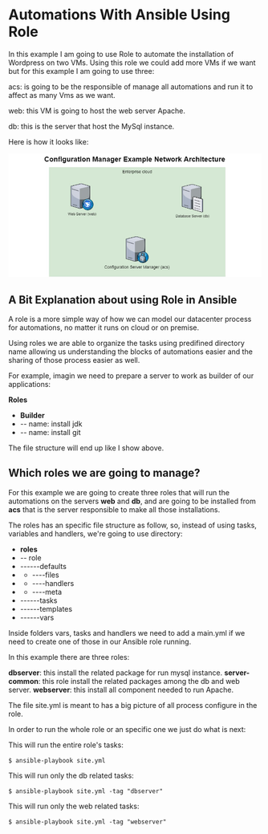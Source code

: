 # Automations With Ansible Using Role

In this example I am going to use Role to automate the installation of Wordpress on two VMs. Using this role we could add more VMs if we want but for this example I am going to use three:

acs: is going to be the responsible of manage all automations and run it to affect as many Vms as we want.

web: this VM is going to host the web server Apache.

db: this is the server that host the MySql instance.

Here is how it looks like:

![This is the architecture of VM we are going to use](https://raw.githubusercontent.com/edgarleonardo/Ansible_Example/master/Network_Architecture.jpg)



## A Bit Explanation about using Role in Ansible

A role is a more simple way of how we can model our datacenter process for automations, no matter it runs on cloud or on premise.

Using roles we are able to organize the tasks using predifined directory name allowing us understanding the blocks of automations easier and the sharing of those process easier as well.

For example, imagin we need to prepare a server to work as builder of our applications:

**Roles**
- **Builder**
- -- name: install jdk
- -- name: install git

The file structure will end up like I show above.

## Which roles we are going to manage?

For this example we are going to create three roles that will run the automations on the servers **web** and **db**, and are going to be installed from **acs** that is the server responsible to make all those installations.

The roles has an specific file structure as follow, so, instead of using tasks, variables and handlers, we're going to use directory:

- **roles**
- -- role
- ------defaults
- - ----files
- - ----handlers
- - ----meta
- ------tasks
- ------templates
- ------vars

Inside folders vars, tasks and handlers we need to add a main.yml if we need to create one of those in our Ansible role running.

In this example there are three roles:

**dbserver**: this install the related package for run mysql instance.
**server-common**: this role install the related packages among the db and web server.
**webserver**: this install all component needed to run Apache.

The file site.yml is meant to has a big picture of all process configure in the role.

In order to run the whole role or an specific one we just do what is next:

This will run the entire role's tasks:

    $ ansible-playbook site.yml

This will run only the db related tasks:

    $ ansible-playbook site.yml -tag "dbserver"

This will run only the web related tasks:

    $ ansible-playbook site.yml -tag "webserver"
